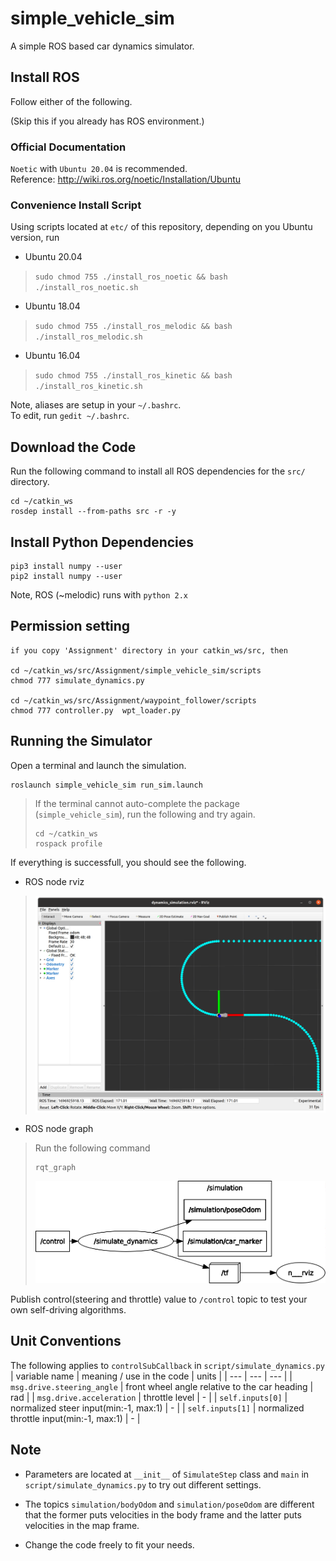 # simple_vehicle_sim

A simple ROS based car dynamics simulator.

## Install ROS

Follow either of the following.

(Skip this if you already has ROS environment.)

### Official Documentation

`Noetic` with `Ubuntu 20.04` is recommended.\
Reference: http://wiki.ros.org/noetic/Installation/Ubuntu

### Convenience Install Script
Using scripts located at `etc/` of this repository, depending on you Ubuntu version, run

- Ubuntu 20.04
> `sudo chmod 755 ./install_ros_noetic && bash ./install_ros_noetic.sh`
- Ubuntu 18.04
> `sudo chmod 755 ./install_ros_melodic && bash ./install_ros_melodic.sh`
- Ubuntu 16.04
> `sudo chmod 755 ./install_ros_kinetic && bash ./install_ros_kinetic.sh`

Note, aliases are setup in your `~/.bashrc`.\
To edit, run `gedit ~/.bashrc`.

## Download the Code

Run the following command to install all ROS dependencies for the `src/` directory.
```
cd ~/catkin_ws
rosdep install --from-paths src -r -y
```

## Install Python Dependencies

```
pip3 install numpy --user
pip2 install numpy --user
```
Note, ROS (~melodic) runs with `python 2.x`

## Permission setting
```
if you copy 'Assignment' directory in your catkin_ws/src, then

cd ~/catkin_ws/src/Assignment/simple_vehicle_sim/scripts
chmod 777 simulate_dynamics.py

cd ~/catkin_ws/src/Assignment/waypoint_follower/scripts
chmod 777 controller.py  wpt_loader.py
```

## Running the Simulator

Open a terminal and launch the simulation.
```
roslaunch simple_vehicle_sim run_sim.launch
```

> If the terminal cannot auto-complete the package (`simple_vehicle_sim`), run the following and try again.
> ```
> cd ~/catkin_ws
> rospack profile
> ```

If everything is successfull, you should see the following.
- ROS node rviz
> ![rviz](etc/dynamics_sim_rviz.png)

- ROS node graph
> Run the following command
> ```
> rqt_graph
> ```
> ![rqt_graph](etc/dynamics_sim_rqt_graph.png)

Publish control(steering and throttle) value to `/control` topic to test your own self-driving algorithms.

## Unit Conventions
The following applies to `controlSubCallback` in `script/simulate_dynamics.py`
| variable name | meaning / use in the code | units |
| ---           | ---     | ---   |
| `msg.drive.steering_angle` | front wheel angle relative to the car heading | rad |
| `msg.drive.acceleration`   | throttle level | - |
| `self.inputs[0]`           | normalized steer input(min:-1, max:1) | - |
| `self.inputs[1]`           | normalized throttle input(min:-1, max:1) | - |

## Note

- Parameters are located at `__init__` of `SimulateStep` class and `main` in `script/simulate_dynamics.py` to try out different settings.

- The topics `simulation/bodyOdom` and `simulation/poseOdom` are different that the former puts velocities in the body frame and the latter puts velocities in the map frame.

- Change the code freely to fit your needs.